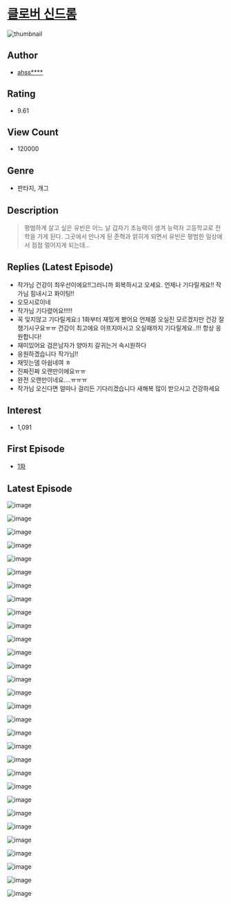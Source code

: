 # [클로버 신드롬](https://comic.naver.com/bestChallenge/list?titleId=764906)
![thumbnail](https://image-comic.pstatic.net/user_contents_data/challenge_comic/2021/01/17/342487/thumbnail_202x16486376177_cd20_4b52_a5b9_8121878bbd24_00004335.JPEG)

## Author
- [ahss****](https://comic.naver.com/artistTitle?id=342487)

## Rating
- 9.61

## View Count
- 120000

## Genre
- 판타지, 개그

## Description
> 평범하게 살고 싶은 유빈은 어느 날 갑자기 초능력이 생겨 능력자 고등학교로 전학을 가게 된다. 그곳에서 만나게 된 준혁과 얽히게 되면서 유빈은 평범한 일상에서 점점 멀어지게 되는데...

## Replies (Latest Episode)
- 작가님 건강이 최우선이에요!!그러니까 회복하시고 오세요. 언제나 기다릴게요!! 작가님 힘내시고 화이팅!!
- 오모시로이네
- 작가님 기다렸어요!!!!!
- 꼭 잊지않고 기다릴게요:) 1화부터 재밌게 봤어요 언제쯤 오실진 모르겠지만 건강 잘 챙기시구요ㅠㅠ 건강이 최고에요 아프지마시고 오실때까지 기다릴게요..!!! 항상 응원합니다!
- 재미있어요 검은남자가 양아치 갈귀는거 속시원하다
- 응원하겠습니다 작가님!!
- 재밋는뎀 아쉽네여 ㅎ
- 진짜진짜 오랜만이에요ㅠㅠ
- 완전 오랜만이네요....ㅠㅠㅠ
- 작가님 오신다면 얼마나 걸리든 기다리겠습니다 새해복 많이 받으시고 건강하세요

## Interest
- 1,091

## First Episode
- [1화](https://comic.naver.com/bestChallenge/detail?titleId=764906&no=1)

## Latest Episode
![image](https://image-comic.pstatic.net/user_contents_data/challenge_comic/2022/02/07/342487/upload_3774410358537664867.jpeg)

![image](https://image-comic.pstatic.net/user_contents_data/challenge_comic/2022/02/07/342487/upload_3689964546337355572.jpeg)

![image](https://image-comic.pstatic.net/user_contents_data/challenge_comic/2022/02/07/342487/upload_7017792823774951216.jpeg)

![image](https://image-comic.pstatic.net/user_contents_data/challenge_comic/2022/02/07/342487/upload_7003439807656453477.jpeg)

![image](https://image-comic.pstatic.net/user_contents_data/challenge_comic/2022/02/07/342487/upload_3990859083777717813.jpeg)

![image](https://image-comic.pstatic.net/user_contents_data/challenge_comic/2022/02/07/342487/upload_3833744391268349795.jpeg)

![image](https://image-comic.pstatic.net/user_contents_data/challenge_comic/2022/02/07/342487/upload_3977578288900419683.jpeg)

![image](https://image-comic.pstatic.net/user_contents_data/challenge_comic/2022/02/07/342487/upload_3688841050859988067.jpeg)

![image](https://image-comic.pstatic.net/user_contents_data/challenge_comic/2022/02/07/342487/upload_7292516791390385510.jpeg)

![image](https://image-comic.pstatic.net/user_contents_data/challenge_comic/2022/02/07/342487/upload_4062922176131839030.jpeg)

![image](https://image-comic.pstatic.net/user_contents_data/challenge_comic/2022/02/07/342487/upload_3918803719650096184.jpeg)

![image](https://image-comic.pstatic.net/user_contents_data/challenge_comic/2022/02/07/342487/upload_7291383005081516081.jpeg)

![image](https://image-comic.pstatic.net/user_contents_data/challenge_comic/2022/02/07/342487/upload_7016996558413848886.jpeg)

![image](https://image-comic.pstatic.net/user_contents_data/challenge_comic/2022/02/07/342487/upload_4062639807785023544.jpeg)

![image](https://image-comic.pstatic.net/user_contents_data/challenge_comic/2022/02/07/342487/upload_4049918252106736436.jpeg)

![image](https://image-comic.pstatic.net/user_contents_data/challenge_comic/2022/02/07/342487/upload_7161065773126083129.jpeg)

![image](https://image-comic.pstatic.net/user_contents_data/challenge_comic/2022/02/07/342487/upload_3847309255923295076.jpeg)

![image](https://image-comic.pstatic.net/user_contents_data/challenge_comic/2022/02/07/342487/upload_3473794156586939490.jpeg)

![image](https://image-comic.pstatic.net/user_contents_data/challenge_comic/2022/02/07/342487/upload_3487536762538255154.jpeg)

![image](https://image-comic.pstatic.net/user_contents_data/challenge_comic/2022/02/07/342487/upload_4049691748403132261.jpeg)

![image](https://image-comic.pstatic.net/user_contents_data/challenge_comic/2022/02/07/342487/upload_7004333697795174450.jpeg)

![image](https://image-comic.pstatic.net/user_contents_data/challenge_comic/2022/02/07/342487/upload_3617910232848688741.jpeg)

![image](https://image-comic.pstatic.net/user_contents_data/challenge_comic/2022/02/07/342487/upload_3617908249412711010.jpeg)

![image](https://image-comic.pstatic.net/user_contents_data/challenge_comic/2022/02/07/342487/upload_7077468822553702498.jpeg)

![image](https://image-comic.pstatic.net/user_contents_data/challenge_comic/2022/02/07/342487/upload_3761968246421008481.jpeg)

![image](https://image-comic.pstatic.net/user_contents_data/challenge_comic/2022/02/07/342487/upload_3978707500246904884.jpeg)

![image](https://image-comic.pstatic.net/user_contents_data/challenge_comic/2022/02/07/342487/upload_7305180773025669426.jpeg)

![image](https://image-comic.pstatic.net/user_contents_data/challenge_comic/2022/02/07/342487/upload_3846980509678187830.jpeg)

![image](https://image-comic.pstatic.net/user_contents_data/challenge_comic/2022/02/07/342487/upload_7077462035700200293.jpeg)

![image](https://image-comic.pstatic.net/user_contents_data/challenge_comic/2022/02/07/342487/upload_3630245666652043568.jpeg)
